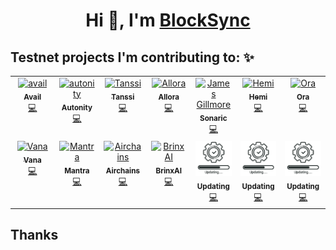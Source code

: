 <h1 align="center">Hi 👋, I'm <a href="https://block-sync.com/" target="blank">
BlockSync</a></h1>


## Testnet projects I'm contributing to: ✨
<!-- ALL-CONTRIBUTORS-LIST:START - Do not remove or modify this section -->
<!-- prettier-ignore-start -->
<!-- markdownlint-disable -->
<table>
  <tbody>
    <tr>
      <td align="center" valign="top" width="14.28%"><a href="https://github.com/0xblocksync/testnet/tree/main/avail"><img src="https://pbs.twimg.com/profile_images/1671126588694609920/THQgYJtf_400x400.png" width="100px;" alt="avail"/><br /><sub><b>Avail</b></sub></a><br /><a href="https://github.com/0xblocksync/testnet/tree/main/avail" title="Code">💻</a></td>
      <td align="center" valign="top" width="14.28%"><a href="https://github.com/0xblocksync/testnet/tree/main/autonity"><img src="https://pbs.twimg.com/profile_images/1627678067459063811/pICOOrh-_400x400.jpg" width="100px;" alt="autonity"/><br /><sub><b>Autonity</b></sub></a><br /><a href="https://github.com/0xblocksync/testnet/tree/main/autonity" title="Code">💻</a></td>
      <td align="center" valign="top" width="14.28%"><a href="https://github.com/0xblocksync/testnet/tree/main/tanssi"><img src="https://pbs.twimg.com/profile_images/1802005573627527168/eqO696at_400x400.jpg" width="100px;" alt="Tanssi"/><br /><sub><b>Tanssi</b></sub></a><br /><a href="https://github.com/0xblocksync/testnet/tree/main/tanssi" title="Code">💻</a></td>
      <td align="center" valign="top" width="14.28%"><a href="https://github.com/0xblocksync/testnet/tree/main/allora"><img src="https://pbs.twimg.com/profile_images/1793726657783812096/sDRnXVCd_400x400.jpg" width="100px;" alt="Allora"/><br /><sub><b>Allora</b></sub></a><br /><a href="https://github.com/0xblocksync/testnet/tree/main/allora" title="Code">💻</a></td>
      <td align="center" valign="top" width="14.28%"><a href="https://github.com/0xblocksync/testnet/tree/main/sonaric"><img src="https://pbs.twimg.com/profile_images/1790180518979620864/xA4bAt7X_400x400.png" width="100px;" alt="James Gillmore"/><br /><sub><b>Sonaric</b></sub></a><br /><a href="https://github.com/0xblocksync/testnet/tree/main/sonaric" title="Code">💻</a></td>
      <td align="center" valign="top" width="14.28%"><a href="https://github.com/0xblocksync/testnet/tree/main/hemi"><img src="https://pbs.twimg.com/profile_images/1834303544632991744/QEWxDxD4_400x400.png" width="100px;" alt="Hemi"/><br /><sub><b>Hemi</b></sub></a><br /><a href="https://github.com/0xblocksync/testnet/tree/main/hemi" title="Code">💻</a></td>
      <td align="center" valign="top" width="14.28%"><a href="https://github.com/0xblocksync/testnet/tree/main/Ora"><img src="https://pbs.twimg.com/profile_images/1778285790126321664/jVXadRx3_400x400.jpg" width="100px;" alt="Ora"/><br /><sub><b>Ora</b></sub></a><br /> <a href="https://github.com/0xblocksync/testnet/tree/main/Ora" title="Code">💻</a> </td>
    </tr>
    <tr>
      <td align="center" valign="top" width="14.28%"><a href="https://github.com/0xblocksync/testnet/tree/main/vana"><img src="https://pbs.twimg.com/profile_images/1854306364362784777/n_7fkh7I_400x400.jpg" width="100px;" alt="Vana"/><br /><sub><b>Vana</b></sub></a><br /><a href="https://github.com/0xblocksync/testnet/tree/main/vana" title="Vana">💻</a></td>
      <td align="center" valign="top" width="14.28%"><a href="https://github.com/0xblocksync/testnet/tree/main/mantra"><img src="https://pbs.twimg.com/profile_images/1790339778346618880/ihlLQAMC_400x400.jpg" width="100px;" alt="Mantra"/><br /><sub><b>Mantra</b></sub></a><br /><a href="https://github.com/0xblocksync/testnet/tree/main/mantra" title="Mantra">💻</a></td>
      <td align="center" valign="top" width="14.28%"><a href="https://github.com/0xblocksync/testnet/tree/main/airchains"><img src="https://pbs.twimg.com/profile_images/1689908960726245376/NSEHl_ga_400x400.jpg" width="100px;" alt="Airchains"/><br /><sub><b>Airchains</b></sub></a><br /><a href="https://github.com/0xblocksync/testnet/tree/main/airchains" title="Airchains">💻</a></td>
      <td align="center" valign="top" width="14.28%"><a href=""><img src="https://pbs.twimg.com/profile_images/1807662810521849856/iJKc7Rg7_400x400.jpg" width="100px;" alt="BrinxAI"/><br /><sub><b>BrinxAI</b></sub></a><br /><a href="" title="BrinxAI">💻</a></td>
      <td align="center" valign="top" width="14.28%"><a href=""><img src="https://raw.githubusercontent.com/0xblocksync/testnet/refs/heads/main/updating.png" width="100px;" alt="Updating"/><br /><sub><b>Updating</b></sub></a><br /><a href="" title="Updating">💻</a></td>
      <td align="center" valign="top" width="14.28%"><a href=""><img src="https://raw.githubusercontent.com/0xblocksync/testnet/refs/heads/main/updating.png" width="100px;" alt="Updating"/><br /><sub><b>Updating</b></sub></a><br /><a href="" title="Updating">💻</a></td>
      <td align="center" valign="top" width="14.28%"><a href=""><img src="https://raw.githubusercontent.com/0xblocksync/testnet/refs/heads/main/updating.png" width="100px;" alt="Updating"/><br /><sub><b>Updating</b></sub></a><br /><a href="" title="Updating">💻</a></td>
    </tr> 
  </tbody>
</table>

<!-- markdownlint-restore -->
<!-- prettier-ignore-end -->

<!-- ALL-CONTRIBUTORS-LIST:END -->

## Thanks
